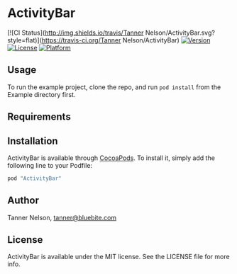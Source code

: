 # ActivityBar

[![CI Status](http://img.shields.io/travis/Tanner Nelson/ActivityBar.svg?style=flat)](https://travis-ci.org/Tanner Nelson/ActivityBar)
[![Version](https://img.shields.io/cocoapods/v/ActivityBar.svg?style=flat)](http://cocoapods.org/pods/ActivityBar)
[![License](https://img.shields.io/cocoapods/l/ActivityBar.svg?style=flat)](http://cocoapods.org/pods/ActivityBar)
[![Platform](https://img.shields.io/cocoapods/p/ActivityBar.svg?style=flat)](http://cocoapods.org/pods/ActivityBar)

## Usage

To run the example project, clone the repo, and run `pod install` from the Example directory first.

## Requirements

## Installation

ActivityBar is available through [CocoaPods](http://cocoapods.org). To install
it, simply add the following line to your Podfile:

```ruby
pod "ActivityBar"
```

## Author

Tanner Nelson, tanner@bluebite.com

## License

ActivityBar is available under the MIT license. See the LICENSE file for more info.
